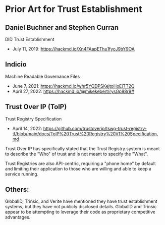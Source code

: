 # Prior Art for Trust Establishment

## Daniel Buchner and Stephen Curran
DID Trust Establishment
- July 11, 2019: https://hackmd.io/Xn4FAapEThu1fycJ9bY9OA

## Indicio
Machine Readable Governance Files
- June 7, 2021: https://hackmd.io/whr5YQDPSKejtoHoEjTT2Q
- April 27, 2022: https://hackmd.io/@mikekebert/rysGp88r9#

## Trust Over IP (ToIP)
Trust Registry Specification
- April 14, 2022: https://github.com/trustoverip/tswg-trust-registry-tf/blob/main/docs/ToIP%20Trust%20Registry%20V1%20Specification.md

Trust Over IP has specifically stated that the Trust Registry system is meant to describe the "Who" of trust and is not meant to specify the "What".

Trust Registries are also API-centric, requiring a "phone home" by default and limiting their application to those who are willing and able to keep a service running.

## Others:
GlobalID, Trinsic, and Verite have mentioned they have trust establishment systems, but they have not publicly disclosed details. GlobalID and Trinsic appear to be attempting to leverage their code as proprietary competitive advantages.